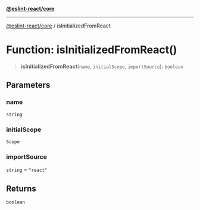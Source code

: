 [**@eslint-react/core**](../README.md)

***

[@eslint-react/core](../README.md) / isInitializedFromReact

# Function: isInitializedFromReact()

> **isInitializedFromReact**(`name`, `initialScope`, `importSource`): `boolean`

## Parameters

### name

`string`

### initialScope

`Scope`

### importSource

`string` = `"react"`

## Returns

`boolean`
